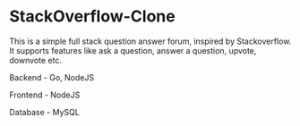 # StackOverflow-Clone
This is a simple full stack question answer forum, inspired by Stackoverflow.
It supports features like ask a question, answer a question, upvote, downvote etc.

Backend - Go, NodeJS

Frontend - NodeJS

Database - MySQL